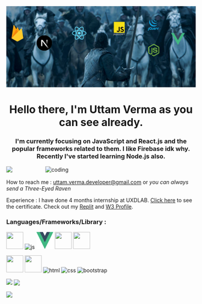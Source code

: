 <img src="jon.jpg" />
<h1 align="center">Hello there, I'm Uttam Verma as you can see already.</h1>
<h3 align="center"> I'm currently focusing on JavaScript and React.js and the popular frameworks related to them. I like Firebase idk why. Recently I've started learning Node.js also. </h3>
<img align="right" alt="coding" width="400" src="https://www.sarvika.com/wp-content/uploads/2021/03/Backend-Developer-Python-GIF-Dribble.gif">

<p align="left"> <img src="https://komarev.com/ghpvc/?username=imuv21&label=Profile%20views&color=0e75b6&style=flat" /> </p>

How to reach me : uttam.verma.developer@gmail.com or *you can always send a Three-Eyed Raven*

Experience : I have done 4 months internship at UXDLAB. <a href="https://drive.google.com/file/d/1-2leV5D_c7L5QOi-LkOUlShNMZhjaArP/view?usp=drive_link" >Click here</a> to see the certificate. Check out my <a href="https://www.replit.com/@imuv21">Replit</a> and <a href="https://www.w3profile.com/imuv21">W3 Profile</a>.
<h3 align="left">Languages/Frameworks/Library :</h3>
<p align="left"> 
 <a herf="https://www.w3schools.com/react/default.asp"><img src="https://cdn4.iconfinder.com/data/icons/logos-3/600/React.js_logo-256.png" width="45" height="45" > </a>
<a herf="https://www.w3schools.com/js/default.asp"><img src="https://cdn2.iconfinder.com/data/icons/designer-skills/128/code-programming-javascript-software-develop-command-language-512.png" alt="js" width="45" height="45"> </a>
 <a herf="https://www.w3schools.com/react/default.asp" ><img src="pngwing.com.png" width="45" height="45" /></a>
 <a herf="https://www.w3schools.com/jquery/default.asp"><img src="https://cdn2.iconfinder.com/data/icons/designer-skills/128/code-programming-javascript-jquery-develop-framework-language-256.png" width="45" height="45" /></a>
 <a herf="https://www.w3schools.com/next/default.asp"><img src="https://cdn1.iconfinder.com/data/icons/akar-vol-1/24/nextjs-fill-256.png" width="45" height="45" /></a>
</p>
 <p>
 <a herf="https://www.w3schools.com/node/default.asp"><img src="https://cdn4.iconfinder.com/data/icons/logos-and-brands/512/233_Node_Js_logo-256.png" width="45" height="45" /></a>
  <a herf="https://www.w3schools.com/firebase/default.asp"><img src="https://cdn4.iconfinder.com/data/icons/google-i-o-2016/512/google_firebase-256.png" width="45" height="45" /></a>
<a herf="https://www.w3schools.com/html/default.asp"><img src="https://images.vexels.com/media/users/3/166383/isolated/preview/6024bc5746d7436c727825dc4fc23c22-html-programming-language-icon.png" alt="html" width="45" height="45"> </a>
<a herf="https://www.w3schools.com/css/default.asp"><img src="https://upload.wikimedia.org/wikipedia/commons/thumb/d/d5/CSS3_logo_and_wordmark.svg/726px-CSS3_logo_and_wordmark.svg.png" alt="css" width="45" height="45"> </a>
<a herf="https://www.w3schools.com/bootstrap/bootstrap_ver.asp"><img src="https://upload.wikimedia.org/wikipedia/commons/thumb/b/b2/Bootstrap_logo.svg/1280px-Bootstrap_logo.svg.png" alt="bootstrap" width="45" height="40"> </a>
 </p>

<p><img align="left" src="https://github-readme-stats.vercel.app/api/top-langs?username=imuv21&show_icons=true&locale=en&layout=compact"  /></p>

<p>&nbsp;<img align="center" src="https://github-readme-stats.vercel.app/api?username=imuv21&show_icons=true&locale=en"  /></p>

<p><img align="center" src="https://github-readme-streak-stats.herokuapp.com/?user=imuv21&"  /></p>
